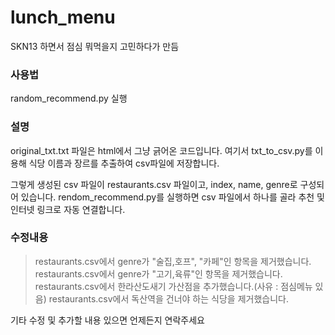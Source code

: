 # lunch_menu
SKN13 하면서 점심 뭐먹을지 고민하다가 만듬

### 사용법
random_recommend.py 실행


### 설명
original_txt.txt 파일은 html에서 그냥 긁어온 코드입니다.
여기서 txt_to_csv.py를 이용해 식당 이름과 장르를 추출하여 csv파일에 저장합니다.

그렇게 생성된 csv 파일이 restaurants.csv 파일이고, index, name, genre로 구성되어 있습니다.
rendom_recommend.py를 실행하면 csv 파일에서 하나를 골라 추천 및 인터넷 링크로 자동 연결합니다.

### 수정내용
> restaurants.csv에서 genre가 "술집,호프", "카페"인 항목을 제거했습니다.
restaurants.csv에서 genre가 "고기,육류"인 항목을 제거했습니다.
restaurants.csv에서 한라산도새기 가산점을 추가했습니다.(사유 : 점심메뉴 있음)
restaurants.csv에서 독산역을 건너야 하는 식당을 제거했습니다.

기타 수정 및 추가할 내용 있으면 언제든지 연락주세요
